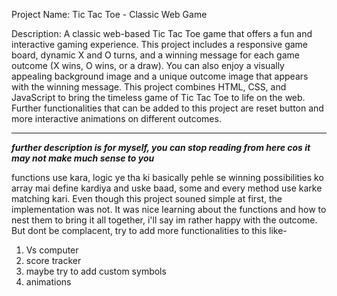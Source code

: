 Project Name: Tic Tac Toe - Classic Web Game

Description:
A classic web-based Tic Tac Toe game that offers a fun and interactive gaming experience. This project includes a responsive game board, dynamic X and O turns, and a winning message for each game outcome (X wins, O wins, or a draw). You can also enjoy a visually appealing background image and a unique outcome image that appears with the winning message. This project combines HTML, CSS, and JavaScript to bring the timeless game of Tic Tac Toe to life on the web. Further functionalities that can be added to this project are reset button and more interactive animations on different outcomes. 

----------------------------------------------------------------------------------------------------------------------------------------------------------------------------------------------
***further description is for myself, you can stop reading from here cos it may not make much sense to you***

functions use kara, logic ye tha ki basically pehle se winning possibilities ko array mai define kardiya and uske baad, some and every method use karke matching kari. Even though this project souned simple at first, the implementation was not. It was nice learning about the functions and how to nest them to bring it all together, i'll say im rather happy with the outcome.
But dont be complacent, try to add more functionalities to this like-
1. Vs computer
2. score tracker
3. maybe try to add custom symbols
4. animations
